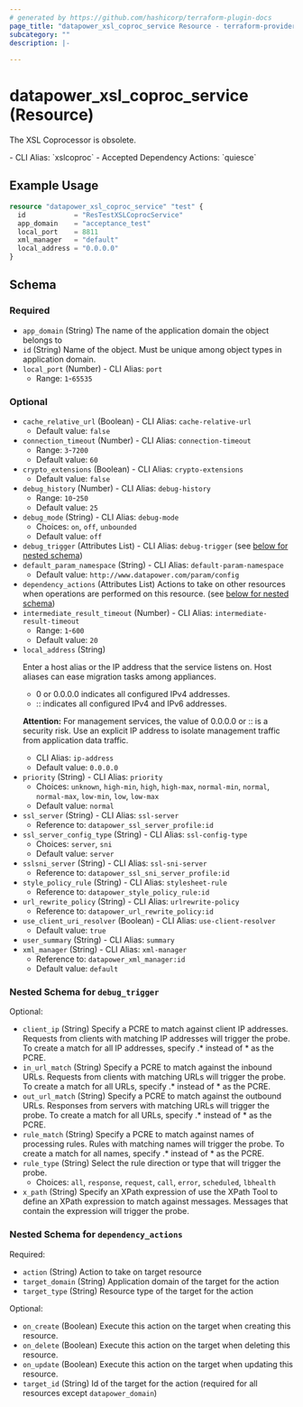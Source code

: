 ```yaml
---
# generated by https://github.com/hashicorp/terraform-plugin-docs
page_title: "datapower_xsl_coproc_service Resource - terraform-provider-datapower"
subcategory: ""
description: |-
  
---
```


# datapower_xsl_coproc_service (Resource)

<p>The XSL Coprocessor is obsolete.</p>
  - CLI Alias: `xslcoproc`
  - Accepted Dependency Actions: `quiesce`

## Example Usage

```terraform
resource "datapower_xsl_coproc_service" "test" {
  id            = "ResTestXSLCoprocService"
  app_domain    = "acceptance_test"
  local_port    = 8811
  xml_manager   = "default"
  local_address = "0.0.0.0"
}
```

<!-- schema generated by tfplugindocs -->
## Schema

### Required

- `app_domain` (String) The name of the application domain the object belongs to
- `id` (String) Name of the object. Must be unique among object types in application domain.
- `local_port` (Number) - CLI Alias: `port`
  - Range: `1`-`65535`

### Optional

- `cache_relative_url` (Boolean) - CLI Alias: `cache-relative-url`
  - Default value: `false`
- `connection_timeout` (Number) - CLI Alias: `connection-timeout`
  - Range: `3`-`7200`
  - Default value: `60`
- `crypto_extensions` (Boolean) - CLI Alias: `crypto-extensions`
  - Default value: `false`
- `debug_history` (Number) - CLI Alias: `debug-history`
  - Range: `10`-`250`
  - Default value: `25`
- `debug_mode` (String) - CLI Alias: `debug-mode`
  - Choices: `on`, `off`, `unbounded`
  - Default value: `off`
- `debug_trigger` (Attributes List) - CLI Alias: `debug-trigger` (see [below for nested schema](#nestedatt--debug_trigger))
- `default_param_namespace` (String) - CLI Alias: `default-param-namespace`
  - Default value: `http://www.datapower.com/param/config`
- `dependency_actions` (Attributes List) Actions to take on other resources when operations are performed on this resource. (see [below for nested schema](#nestedatt--dependency_actions))
- `intermediate_result_timeout` (Number) - CLI Alias: `intermediate-result-timeout`
  - Range: `1`-`600`
  - Default value: `20`
- `local_address` (String) <p>Enter a host alias or the IP address that the service listens on. Host aliases can ease migration tasks among appliances.</p><ul><li>0 or 0.0.0.0 indicates all configured IPv4 addresses.</li><li>:: indicates all configured IPv4 and IPv6 addresses.</li></ul><p><b>Attention:</b> For management services, the value of 0.0.0.0 or :: is a security risk. Use an explicit IP address to isolate management traffic from application data traffic.</p>
  - CLI Alias: `ip-address`
  - Default value: `0.0.0.0`
- `priority` (String) - CLI Alias: `priority`
  - Choices: `unknown`, `high-min`, `high`, `high-max`, `normal-min`, `normal`, `normal-max`, `low-min`, `low`, `low-max`
  - Default value: `normal`
- `ssl_server` (String) - CLI Alias: `ssl-server`
  - Reference to: `datapower_ssl_server_profile:id`
- `ssl_server_config_type` (String) - CLI Alias: `ssl-config-type`
  - Choices: `server`, `sni`
  - Default value: `server`
- `sslsni_server` (String) - CLI Alias: `ssl-sni-server`
  - Reference to: `datapower_ssl_sni_server_profile:id`
- `style_policy_rule` (String) - CLI Alias: `stylesheet-rule`
  - Reference to: `datapower_style_policy_rule:id`
- `url_rewrite_policy` (String) - CLI Alias: `urlrewrite-policy`
  - Reference to: `datapower_url_rewrite_policy:id`
- `use_client_uri_resolver` (Boolean) - CLI Alias: `use-client-resolver`
  - Default value: `true`
- `user_summary` (String) - CLI Alias: `summary`
- `xml_manager` (String) - CLI Alias: `xml-manager`
  - Reference to: `datapower_xml_manager:id`
  - Default value: `default`

<a id="nestedatt--debug_trigger"></a>
### Nested Schema for `debug_trigger`

Optional:

- `client_ip` (String) Specify a PCRE to match against client IP addresses. Requests from clients with matching IP addresses will trigger the probe. To create a match for all IP addresses, specify .* instead of * as the PCRE.
- `in_url_match` (String) Specify a PCRE to match against the inbound URLs. Requests from clients with matching URLs will trigger the probe. To create a match for all URLs, specify .* instead of * as the PCRE.
- `out_url_match` (String) Specify a PCRE to match against the outbound URLs. Responses from servers with matching URLs will trigger the probe. To create a match for all URLs, specify .* instead of * as the PCRE.
- `rule_match` (String) Specify a PCRE to match against names of processing rules. Rules with matching names will trigger the probe. To create a match for all names, specify .* instead of * as the PCRE.
- `rule_type` (String) Select the rule direction or type that will trigger the probe.
  - Choices: `all`, `response`, `request`, `call`, `error`, `scheduled`, `lbhealth`
- `x_path` (String) Specify an XPath expression of use the XPath Tool to define an XPath expression to match against messages. Messages that contain the expression will trigger the probe.


<a id="nestedatt--dependency_actions"></a>
### Nested Schema for `dependency_actions`

Required:

- `action` (String) Action to take on target resource
- `target_domain` (String) Application domain of the target for the action
- `target_type` (String) Resource type of the target for the action

Optional:

- `on_create` (Boolean) Execute this action on the target when creating this resource.
- `on_delete` (Boolean) Execute this action on the target when deleting this resource.
- `on_update` (Boolean) Execute this action on the target when updating this resource.
- `target_id` (String) Id of the target for the action (required for all resources except `datapower_domain`)
